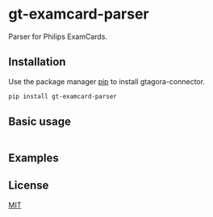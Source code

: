 # gt-examcard-parser 

Parser for Philips ExamCards. 

## Installation

Use the package manager [pip](https://pip.pypa.io/en/stable/) to install gtagora-connector.

```bash
pip install gt-examcard-parser 
```


## Basic usage

```python

```

## Examples

## License
[MIT](https://choosealicense.com/licenses/mit/)
